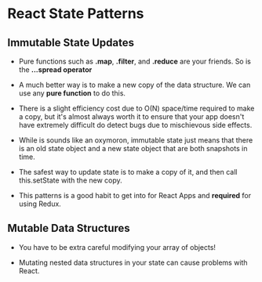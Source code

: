 # React State Patterns

## Immutable State Updates

* Pure functions such as **.map**, **.filter**, and **.reduce** are your friends. So is the **...spread operator**

* A much better way is to make a new copy of the data structure. We can use any **pure function** to do this.

* There is a slight efficiency cost due to O(N) space/time required to make a copy, but it's almost always worth it to ensure that your app doesn't have extremely difficult do detect bugs due to mischievous side effects.

* While is sounds like an oxymoron, immutable state just means that there is an old state object and a new state object that are both snapshots in time.

* The safest way to update state is to make a copy of it, and then call this.setState with the new copy.
  
* This patterns is a good habit to get into for React Apps and **required** for using Redux.

## Mutable Data Structures

* You have to be extra careful modifying your array of objects!

* Mutating nested data structures in your state can cause problems with React.
